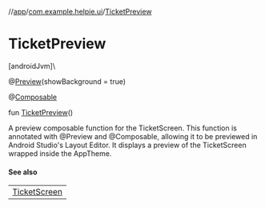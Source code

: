 //[app](../../index.md)/[com.example.helpie.ui](index.md)/[TicketPreview](-ticket-preview.md)

# TicketPreview

[androidJvm]\

@[Preview](https://developer.android.com/reference/kotlin/androidx/compose/ui/tooling/preview/Preview.html)(showBackground = true)

@[Composable](https://developer.android.com/reference/kotlin/androidx/compose/runtime/Composable.html)

fun [TicketPreview](-ticket-preview.md)()

A preview composable function for the TicketScreen. This function is annotated with @Preview and @Composable, allowing it to be previewed in Android Studio's Layout Editor. It displays a preview of the TicketScreen wrapped inside the AppTheme.

#### See also

| |
|---|
| [TicketScreen](-ticket-screen.md) |
